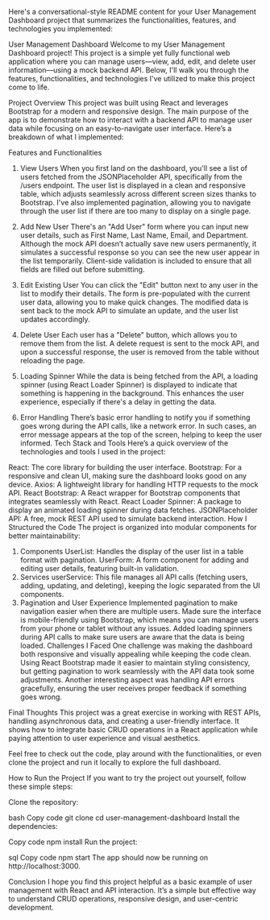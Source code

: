 
Here's a conversational-style README content for your User Management Dashboard project that summarizes the functionalities, features, and technologies you implemented:

User Management Dashboard
Welcome to my User Management Dashboard project! This project is a simple yet fully functional web application where you can manage users—view, add, edit, and delete user information—using a mock backend API. Below, I'll walk you through the features, functionalities, and technologies I've utilized to make this project come to life.

Project Overview
This project was built using React and leverages Bootstrap for a modern and responsive design. The main purpose of the app is to demonstrate how to interact with a backend API to manage user data while focusing on an easy-to-navigate user interface. Here’s a breakdown of what I implemented:

Features and Functionalities

1. View Users
When you first land on the dashboard, you'll see a list of users fetched from the JSONPlaceholder API, specifically from the /users endpoint.
The user list is displayed in a clean and responsive table, which adjusts seamlessly across different screen sizes thanks to Bootstrap.
I've also implemented pagination, allowing you to navigate through the user list if there are too many to display on a single page.

3. Add New User
There's an "Add User" form where you can input new user details, such as First Name, Last Name, Email, and Department.
Although the mock API doesn’t actually save new users permanently, it simulates a successful response so you can see the new user appear in the list temporarily.
Client-side validation is included to ensure that all fields are filled out before submitting.

5. Edit Existing User
You can click the "Edit" button next to any user in the list to modify their details.
The form is pre-populated with the current user data, allowing you to make quick changes.
The modified data is sent back to the mock API to simulate an update, and the user list updates accordingly.

7. Delete User
Each user has a "Delete" button, which allows you to remove them from the list.
A delete request is sent to the mock API, and upon a successful response, the user is removed from the table without reloading the page.

9. Loading Spinner
While the data is being fetched from the API, a loading spinner (using React Loader Spinner) is displayed to indicate that something is happening in the background.
This enhances the user experience, especially if there's a delay in getting the data.

11. Error Handling
There’s basic error handling to notify you if something goes wrong during the API calls, like a network error.
In such cases, an error message appears at the top of the screen, helping to keep the user informed.
Tech Stack and Tools
Here’s a quick overview of the technologies and tools I used in the project:

React: The core library for building the user interface.
Bootstrap: For a responsive and clean UI, making sure the dashboard looks good on any device.
Axios: A lightweight library for handling HTTP requests to the mock API.
React Bootstrap: A React wrapper for Bootstrap components that integrates seamlessly with React.
React Loader Spinner: A package to display an animated loading spinner during data fetches.
JSONPlaceholder API: A free, mock REST API used to simulate backend interaction.
How I Structured the Code
The project is organized into modular components for better maintainability:

1. Components
UserList: Handles the display of the user list in a table format with pagination.
UserForm: A form component for adding and editing user details, featuring built-in validation.
2. Services
userService: This file manages all API calls (fetching users, adding, updating, and deleting), keeping the logic separated from the UI components.
3. Pagination and User Experience
Implemented pagination to make navigation easier when there are multiple users.
Made sure the interface is mobile-friendly using Bootstrap, which means you can manage users from your phone or tablet without any issues.
Added loading spinners during API calls to make sure users are aware that the data is being loaded.
Challenges I Faced
One challenge was making the dashboard both responsive and visually appealing while keeping the code clean. Using React Bootstrap made it easier to maintain styling consistency, but getting pagination to work seamlessly with the API data took some adjustments. Another interesting aspect was handling API errors gracefully, ensuring the user receives proper feedback if something goes wrong.

Final Thoughts
This project was a great exercise in working with REST APIs, handling asynchronous data, and creating a user-friendly interface. It shows how to integrate basic CRUD operations in a React application while paying attention to user experience and visual aesthetics.

Feel free to check out the code, play around with the functionalities, or even clone the project and run it locally to explore the full dashboard.

How to Run the Project
If you want to try the project out yourself, follow these simple steps:

Clone the repository:

bash
Copy code
git clone <your-repository-url>
cd user-management-dashboard
Install the dependencies:

Copy code
npm install
Run the project:

sql
Copy code
npm start
The app should now be running on http://localhost:3000.

Conclusion
I hope you find this project helpful as a basic example of user management with React and API interaction. It’s a simple but effective way to understand CRUD operations, responsive design, and user-centric development.
